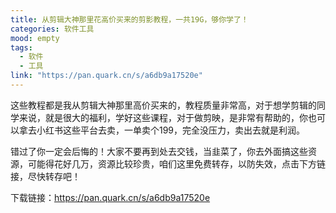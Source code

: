 ```yaml
---
title: 从剪辑大神那里花高价买来的剪影教程，一共19G，够你学了！
categories: 软件工具
mood: empty
tags:
  - 软件
  - 工具
link: "https://pan.quark.cn/s/a6db9a17520e"
---
```





这些教程都是我从剪辑大神那里高价买来的，教程质量非常高，对于想学剪辑的同学来说，就是很大的福利，学好这些课程，对于做剪映，是非常有帮助的，你也可以拿去小红书这些平台去卖，一单卖个199，完全没压力，卖出去就是利润。

错过了你一定会后悔的！大家不要再到处去交钱，当韭菜了，你去外面搞这些资源，可能得花好几万，资源比较珍贵，咱们这里免费转存，以防失效，点击下方链接，尽快转存吧！

下载链接：https://pan.quark.cn/s/a6db9a17520e








